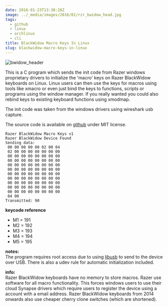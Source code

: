 ```yaml
---
date: 2016-01-23T13:30:28Z
image: ../_media/images/2016/01/rzr_bwidow_head.jpg
tags:
  - github
  - linux
  - archlinux
  - cli
title: BlackWidow Macro Keys In Linux
slug: blackwidow-macro-keys-in-linux
---
```


<p class="text-center"><img src="/media/images/2016/01/bwidow_header_white.jpg" alt="bwidow_header"></p>

This is a C program which sends the init code from Razer windows proprietary drivers to initialize the 'macro' keys on Razer BlackWidow keyboards on Linux.
Linux users can then use the keys for macros using tools like xmacro or even just bind the keys to functions, scripts or programs using the window manager.
If you really wanted you could also rebind keys to existing keyboard functions using xmodmap.

The init code was taken from the windows drivers using wireshark usb capture.

The source code is available on <a href="https://github.com/equk/blackwidow_macro" target="_blank"><i class="fa fa-github-alt"></i> github</a> under MIT license.

    Razer BlackWidow Macro Keys v1
    Razer BlackWidow Device Found
    Sending data:
     00 00 00 00 00 02 00 04
     02 00 00 00 00 00 00 00
     00 00 00 00 00 00 00 00
     00 00 00 00 00 00 00 00
     00 00 00 00 00 00 00 00
     00 00 00 00 00 00 00 00
     00 00 00 00 00 00 00 00
     00 00 00 00 00 00 00 00
     00 00 00 00 00 00 00 00
     00 00 00 00 00 00 00 00
     00 00 00 00 00 00 00 00
     04 00
    Transmitted: 90

**keycode reference**

- M1 = 191
- M2 = 192
- M3 = 193
- M4 = 194
- M5 = 195

**notes:**<br/>
The program requires root access due to using <a href="http://libusb.info/" target="_blank">libusb</a> to send to the device over USB.
There is also a udev rule for automatic initialization included.

**info:**<br/>
Razer BlackWidow keyboards have no memory to store macros.
Razer use software for all macro functionality. This forces windows users to use their cloud Synapse drivers which require users to register the device using a account with a email address.
Razer BlackWidow keyboards from 2014 onwards also use cheaper cherry clone switches (which are shortened).
